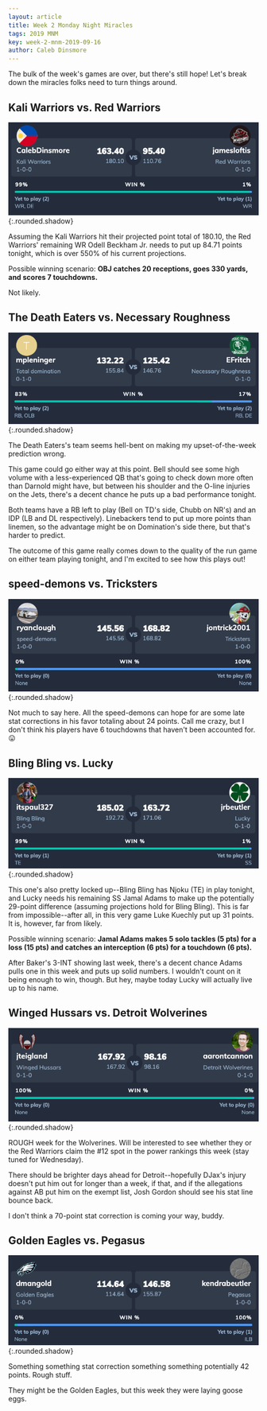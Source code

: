 ```yaml
---
layout: article
title: Week 2 Monday Night Miracles
tags: 2019 MNM
key: week-2-mnm-2019-09-16
author: Caleb Dinsmore
---
```


The bulk of the week's games are over, but there's still hope! Let's break down the miracles folks need to turn things around.

<!--more-->

## Kali Warriors vs. Red Warriors

![](/post-assets/2019/2019-09-16/kali_red.png){:.rounded.shadow}

Assuming the Kali Warriors hit their projected point total of 180.10, the Red Warriors' remaining WR Odell Beckham Jr. needs to put up 84.71 points tonight, which is over 550% of his current projections.

Possible winning scenario: **OBJ catches 20 receptions, goes 330 yards, and scores 7 touchdowns.**

Not likely.

## The Death Eaters vs. Necessary Roughness

![](/post-assets/2019/2019-09-16/total_necessary.png){:.rounded.shadow}

The Death Eaters's team seems hell-bent on making my upset-of-the-week prediction wrong.

This game could go either way at this point. Bell should see some high volume with a less-experienced QB that's going to check down more often than Darnold might have, but between his shoulder and the O-line injuries on the Jets, there's a decent chance he puts up a bad performance tonight.

Both teams have a RB left to play (Bell on TD's side, Chubb on NR's) and an IDP (LB and DL respectively). Linebackers tend to put up more points than linemen, so the advantage might be on Domination's side there, but that's harder to predict.

The outcome of this game really comes down to the quality of the run game on either team playing tonight, and I'm excited to see how this plays out!

## speed-demons vs. Tricksters

![](/post-assets/2019/2019-09-16/speed_tricksters.png){:.rounded.shadow}

Not much to say here. All the speed-demons can hope for are some late stat corrections in his favor totaling about 24 points. Call me crazy, but I don't think his players have 6 touchdowns that haven't been accounted for. 😛

## Bling Bling vs. Lucky

![](/post-assets/2019/2019-09-16/bling_lucky.png){:.rounded.shadow}

This one's also pretty locked up--Bling Bling has Njoku (TE) in play tonight, and Lucky needs his remaining SS Jamal Adams to make up the potentially 29-point difference (assuming projections hold for Bling Bling). This is far from impossible--after all, in this very game Luke Kuechly put up 31 points. It is, however, far from likely.

Possible winning scenario: **Jamal Adams makes 5 solo tackles (5 pts) for a loss (15 pts) and catches an interception (6 pts) for a touchdown (6 pts).**

After Baker's 3-INT showing last week, there's a decent chance Adams pulls one in this week and puts up solid numbers. I wouldn't count on it being enough to win, though. But hey, maybe today Lucky will actually live up to his name.

## Winged Hussars vs. Detroit Wolverines

![](/post-assets/2019/2019-09-16/winged_detroit.png){:.rounded.shadow}

ROUGH week for the Wolverines. Will be interested to see whether they or the Red Warriors claim the #12 spot in the power rankings this week (stay tuned for Wednesday).

There should be brighter days ahead for Detroit--hopefully DJax's injury doesn't put him out for longer than a week, if that, and if the allegations against AB put him on the exempt list, Josh Gordon should see his stat line bounce back.

I don't think a 70-point stat correction is coming your way, buddy.

## Golden Eagles vs. Pegasus

![](/post-assets/2019/2019-09-16/golden_pegasus.png){:.rounded.shadow}

Something something stat correction something something potentially 42 points. Rough stuff.

They might be the Golden Eagles, but this week they were laying goose eggs.

